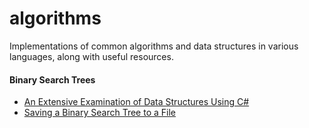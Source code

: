 algorithms
==========

Implementations of common algorithms and data structures in various languages, along with useful resources.

#### Binary Search Trees
* [An Extensive Examination of Data Structures Using C#](http://msdn.microsoft.com/en-us/library/hh830851(v=vs.80).aspx)
* [Saving a Binary Search Tree to a File](http://leetcode.com/2010/09/saving-binary-search-tree-to-file.html)
